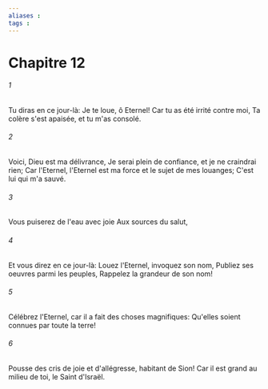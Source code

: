 ```yaml
---
aliases : 
tags : 
---
```


# Chapitre 12

###### 1
Tu diras en ce jour-là: Je te loue, ô Eternel! Car tu as été irrité contre moi, Ta colère s'est apaisée, et tu m'as consolé.
###### 2
Voici, Dieu est ma délivrance, Je serai plein de confiance, et je ne craindrai rien; Car l'Eternel, l'Eternel est ma force et le sujet de mes louanges; C'est lui qui m'a sauvé.
###### 3
Vous puiserez de l'eau avec joie Aux sources du salut,
###### 4
Et vous direz en ce jour-là: Louez l'Eternel, invoquez son nom, Publiez ses oeuvres parmi les peuples, Rappelez la grandeur de son nom!
###### 5
Célébrez l'Eternel, car il a fait des choses magnifiques: Qu'elles soient connues par toute la terre!
###### 6
Pousse des cris de joie et d'allégresse, habitant de Sion! Car il est grand au milieu de toi, le Saint d'Israël.
